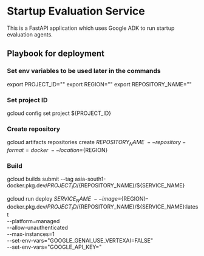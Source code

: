 # Startup Evaluation Service
This is a FastAPI application which uses Google ADK to run startup evaluation agents.


## Playbook for deployment

### Set env variables to be used later in the commands
export PROJECT_ID=""
export REGION=""
export REPOSITORY_NAME=""

### Set project ID
gcloud config set project ${PROJECT_ID}

### Create repository
gcloud artifacts repositories create ${REPOSITORY_NAME} \
    --repository-format=docker \
    --location=${REGION}

### Build
gcloud builds submit --tag asia-south1-docker.pkg.dev/${PROJECT_ID}/${REPOSITORY_NAME}/${SERVICE_NAME}

gcloud run deploy $SERVICE_NAME \
    --image=${REGION}-docker.pkg.dev/${PROJECT_ID}/${REPOSITORY_NAME}/${SERVICE_NAME}:latest \
 --platform=managed \
 --allow-unauthenticated \
 --max-instances=1 \
 --set-env-vars="GOOGLE_GENAI_USE_VERTEXAI=FALSE" \
 --set-env-vars="GOOGLE_API_KEY="